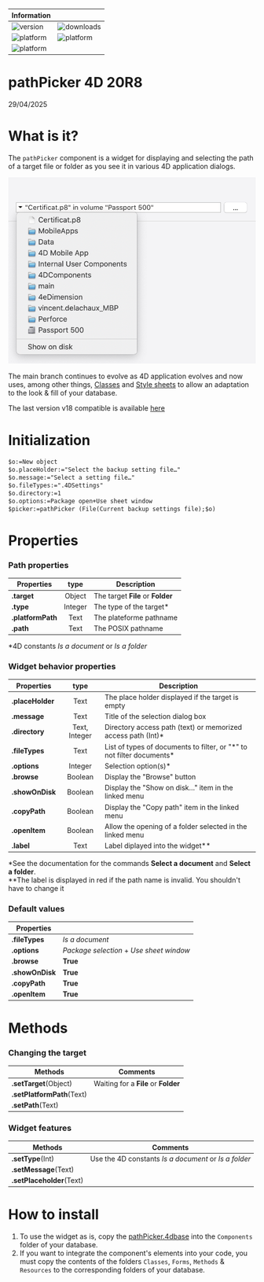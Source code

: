 
| Information | | 
|----------|----------|
| ![version](https://img.shields.io/badge/4D%20version-20R8-F070AA)| ![downloads](https://img.shields.io/badge/Notarized-√-green) | 
| ![platform](https://img.shields.io/static/v1?label=platform&message=mac-intel&color=blue) | ![platform](https://img.shields.io/static/v1?label=platform&message=mac-arm&color=blue)  | 
| ![platform](https://img.shields.io/static/v1?label=platform&message=win-64&color=blue)  |  | 


# pathPicker 4D 20R8
29/04/2025

# What is it?

The `pathPicker` component is a widget for displaying and selecting the path of a target file or folder as you see it in various 4D application dialogs.

<img src="./assets/patPiker.png">

The main branch continues to evolve as 4D application evolves and now uses, among other things, <a href="https://developer.4d.com/docs/en/Concepts/classes.html">Classes</a> and <a href="https://developer.4d.com/docs/en/FormEditor/stylesheets.html">Style sheets</a> to allow an adaptation to the look & fill of your database.

The last version v18 compatible is available <a href="https://github.com/vdelachaux/pathPicker/releases/tag/v18">here</a>

# Initialization

```4d
$o:=New object
$o.placeHolder:="Select the backup setting file…"
$o.message:="Select a setting file…"
$o.fileTypes:=".4DSettings"
$o.directory:=1
$o.options:=Package open+Use sheet window
$picker:=pathPicker (File(Current backup settings file);$o)
```

# Properties

### Path properties

|Properties|type|Description
|----------|:--------:|--------|
|**.target**|Object|The target **File** or **Folder**|
|**.type**|Integer|The type of the target\*|
|**.platformPath**|Text|The plateforme pathname|
|**.path**|Text|The POSIX pathname|

\*4D constants _Is a document_ or _Is a folder_

### Widget behavior properties

|Properties|type|Description
|----------|:--------:|--------|
|**.placeHolder**|Text|The place holder displayed if the target is empty|
|**.message**|Text|Title of the selection dialog box|
|**.directory**|Text, Integer|Directory access path (text) or memorized access path (Int)\*|
|**.fileTypes**|Text|List of types of documents to filter, or "*" to not filter documents\*|
|**.options**|Integer|Selection option(s)\*|
|**.browse**|Boolean|Display the "Browse" button|
|**.showOnDisk**|Boolean|Display the "Show on disk…" item in the linked menu|
|**.copyPath**|Boolean|Display the "Copy path" item in the linked menu|
|**.openItem**|Boolean|Allow the opening of a folder selected in the linked menu|
|**.label**|Text|Label diplayed into the widget\*\*|

\*See the documentation for the commands **Select a document** and **Select a folder**.    
\*\*The label is displayed in red if the path name is invalid. You shouldn't have to change it

### Default values

|Properties| |
|----------|--------|
|**.fileTypes**|_Is a document_|
|**.options**|_Package selection_ + _Use sheet window_|
|**.browse**|**True**|
|**.showOnDisk**|**True**|
|**.copyPath**|**True**|
|**.openItem**|**True**|

# Methods

### Changing the target

|Methods|Comments|
|-------|--------|
|**.setTarget**(Object)|Waiting for a **File** or **Folder**|
|**.setPlatformPath**(Text)||
|**.setPath**(Text)||

### Widget features

|Methods|Comments|
|-------|--------|
|**.setType**(Int)|Use the 4D constants _Is a document_ or _Is a folder_|
|**.setMessage**(Text)||
|**.setPlaceholder**(Text)||

# How to install

1. To use the widget as is, copy the <a href="https://github.com/vdelachaux/pathPicker/tree/master/Build/Components">pathPicker.4dbase</a> into the `Components` folder of your database.
2. If you want to integrate the component's elements into your code, you must copy the contents of the folders `Classes`, `Forms`, `Methods` & `Resources` to the corresponding folders of your database.
